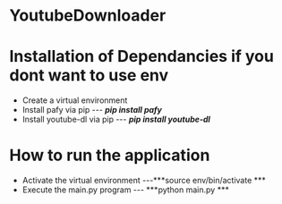 # YoutubeDownloader
# Installation of Dependancies if you dont want to use env
- Create a virtual environment
- Install pafy via pip --- ***pip install pafy***
- Install youtube-dl via pip --- ***pip install youtube-dl***

# How to run the application
- Activate the virtual environment ---***source env/bin/activate ***
- Execute the main.py program --- ***python main.py ***
